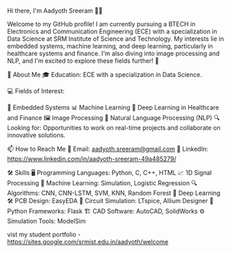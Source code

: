 Hi there, I'm Aadyoth Sreeram 👋✨

Welcome to my GitHub profile! I am currently pursuing a BTECH in Electronics and Communication Engineering (ECE) with a specialization in Data Science at SRM Institute of Science and Technology. My interests lie in embedded systems, machine learning, and deep learning, particularly in healthcare systems and finance. I'm also diving into image processing and NLP, and I'm excited to explore these fields further! 🚀

🚀 About Me
🎓 Education: ECE with a specialization in Data Science.

💻 Fields of Interest:

📡 Embedded Systems
📊 Machine Learning
🧠 Deep Learning in Healthcare and Finance
🖼️ Image Processing
💬 Natural Language Processing (NLP)
🔍 Looking for: Opportunities to work on real-time projects and collaborate on innovative solutions.

📫 How to Reach Me
📧 Email: aadyoth.sreeram@gmail.com
🔗 LinkedIn: https://www.linkedin.com/in/aadyoth-sreeram-49a485279/



🛠️ Skills
🖥️ Programming Languages: Python, C, C++, HTML
📈 1D Signal Processing
🤖 Machine Learning: Simulation, Logistic Regression
🔍 Algorithms: CNN, CNN-LSTM, SVM, KNN, Random Forest
🌊 Deep Learning
🛠️ PCB Design: EasyEDA
🔌 Circuit Simulation: LTspice, Allium Designer
🐍 Python Frameworks: Flask
🏗️ CAD Software: AutoCAD, SolidWorks
⚙️ Simulation Tools: ModelSim


vist my student portfolio - https://sites.google.com/srmist.edu.in/aadyoth/welcome
